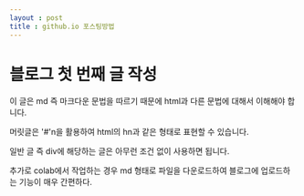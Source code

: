 ```yaml
---
layout : post
title : github.io 포스팅방법
---
```


# 블로그 첫 번째 글 작성

이 글은 md 즉 마크다운 문법을 따르기 때문에 html과 다른 문법에 대해서 이해해야 합니다.

머릿글은 '#'n을 활용하여 html의 hn과 같은 형태로 표현할 수 있습니다.

일반 글 즉 div에 해당하는 글은 아무런 조건 없이 사용하면 됩니다.

추가로 colab에서 작업하는 경우 md 형태로 파일을 다운로드하여 블로그에 업로드하는 기능이 매우 간편하다.
